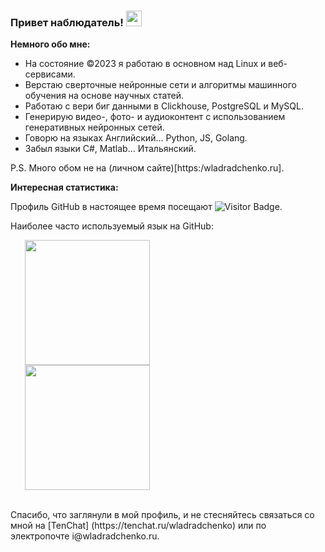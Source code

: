 ### Привет наблюдатель! <img src="https://media.giphy.com/media/hvRJCLFzcasrR4ia7z/giphy.gif" width="25px" height="25px">

__Немного обо мне:__

- На состояние ©2023 я работаю в основном над Linux и веб-сервисами. 
- Верстаю сверточные нейронные сети и алгоритмы машинного обучения на основе научных статей. 
- Работаю с вери биг данными в Clickhouse, PostgreSQL и MySQL. 
- Генерирую видео-, фото- и аудиоконтент с использованием генеративных нейронных сетей. 
- Говорю на языках Английский... Python, JS, Golang. 
- Забыл языки C#, Matlab... Итальянский. 

P.S. Много обом не на (личном сайте)[https:/wladradchenko.ru].

__Интересная статистика:__

Профиль GitHub в настоящее время посещают <img src="https://visitor-badge.glitch.me/badge?page_id=wladradchenko" alt="Visitor Badge" />.

Наиболее часто используемый язык на GitHub:

<div align="center" style="columns:2;">
  <img height="200" src="https://github-readme-stats.vercel.app/api/top-langs/?username=wladradchenko&layout=compact&theme=transparent&langs_count=10" />
  <img height="200" src="https://github-readme-stats.vercel.app/api?username=wladradchenko&show_icons=true&theme=transparent" />
</div>

<br>
<p>Спасибо, что заглянули в мой профиль, и не стесняйтесь связаться со мной на [TenChat] (https://tenchat.ru/wladradchenko) или по электропочте i@wladradchenko.ru.</p>

<!--
**wladradchenko/wladradchenko** is a ✨ _special_ ✨ repository because its `README.md` (this file) appears on your GitHub profile.

Here are some ideas to get you started:

- 🔭 I’m currently working on ...
- 🌱 I’m currently learning ...
- 👯 I’m looking to collaborate on ...
- 🤔 I’m looking for help with ...
- 💬 Ask me about ...
- 📫 How to reach me: ...
- 😄 Pronouns: ...
- ⚡ Fun fact: ...
-->

